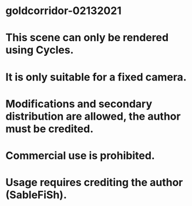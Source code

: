 # goldcorridor-02132021
# This scene can only be rendered using Cycles.
# It is only suitable for a fixed camera.
# Modifications and secondary distribution are allowed, the author must be credited.
# Commercial use is prohibited.
# Usage requires crediting the author (SableFiSh).